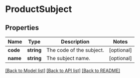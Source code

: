 # ProductSubject

## Properties
Name | Type | Description | Notes
------------ | ------------- | ------------- | -------------
**code** | **string** | The code of the subject. | [optional] 
**name** | **string** | The subject name. | [optional] 

[[Back to Model list]](../README.md#documentation-for-models) [[Back to API list]](../README.md#documentation-for-api-endpoints) [[Back to README]](../README.md)


